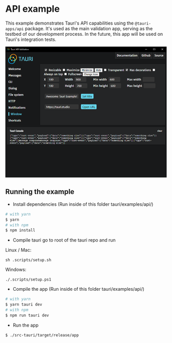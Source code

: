 # API example
This example demonstrates Tauri's API capabilities using the `@tauri-apps/api` package. It's used as the main validation app, serving as the testbed of our development process.
In the future, this app will be used on Tauri's integration tests.

![App screenshot](./screenshot.png?raw=true)

## Running the example
- Install dependencies (Run inside of this folder tauri/examples/api/)
```bash
# with yarn
$ yarn
# with npm
$ npm install
```

- Compile tauri
go to root of the tauri repo and run

Linux / Mac:
```
sh .scripts/setup.sh
```

Windows:
```
./.scripts/setup.ps1
```

- Compile the app (Run inside of this folder tauri/examples/api/)
```bash
# with yarn
$ yarn tauri dev
# with npm
$ npm run tauri dev
```

- Run the app
```bash
$ ./src-tauri/target/release/app
```
